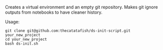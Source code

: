 Creates a virtual environment and an empty git repository. Makes git ignore outputs from notebooks to have cleaner history.

Usage: 
```
git clone git@github.com:thecatatafish/ds-init-script.git your_new_project
cd your_new_project
bash ds-init.sh
```
